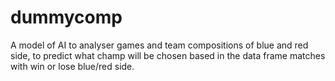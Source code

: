 # dummycomp
A model of AI to analyser games and team compositions of blue and red side, to predict what champ will be chosen based in the data frame matches with win or lose blue/red side.
